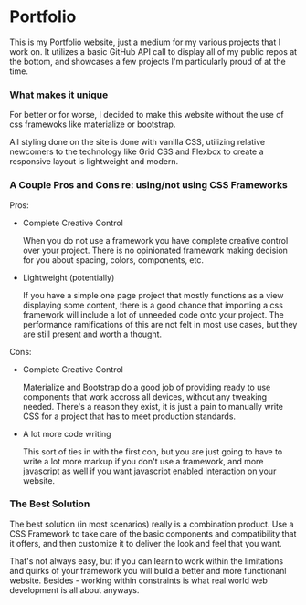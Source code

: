 # Portfolio

This is my Portfolio website, just a medium for my various projects that I work on. It utilizes a basic GitHub API call to display all of my public repos at the bottom, and showcases a few projects I'm particularly proud of at the time.

### What makes it unique

For better or for worse, I decided to make this website without the use of css framewoks like materialize or bootstrap.

All styling done on the site is done with vanilla CSS, utilizing relative newcomers to the technology like Grid CSS and Flexbox to create a responsive layout is lightweight and modern.

### A Couple Pros and Cons re: using/not using CSS Frameworks

Pros:
* Complete Creative Control

    When you do not use a framework you have complete creative control over your project. There is no opinionated framework making decision for you about spacing, colors, components, etc.

* Lightweight (potentially)
  
    If you have a simple one page project that mostly functions as a view displaying some content, there is a good chance that importing a css framework will include a lot of unneeded code onto your project. The performance ramifications of this are not felt in most use cases, but they are still present and worth a thought.

Cons:

* Complete Creative Control
  
  Materialize and Bootstrap do a good job of providing ready to use components that work accross all devices, without any tweaking needed. There's a reason they exist, it is just a pain to manually write CSS for a project that has to meet production standards.

* A lot more code writing
  
  This sort of ties in with the first con, but you are just going to have to write a lot more markup if you don't use a framework, and more javascript as well if you want javascript enabled interaction on your website.

### The Best Solution

The best solution (in most scenarios) really is a combination product. Use a CSS Framework to take care of the basic components and compatibility that it offers, and then customize it to deliver the look and feel that you want. 

That's not always easy, but if you can learn to work within the limitations and quirks of your framework you will build a better and more functionanl website. Besides - working within constraints is what real world web development is all about anyways.

